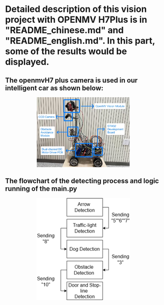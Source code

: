 # Detailed description of this vision project with OPENMV H7Plus is in "README_chinese.md" and "README_english.md". In this part, some of the results would be displayed.
## The openmvH7 plus camera is used in our intelligent car as shown below:
<div align="center">
    <img src="https://raw.githubusercontent.com/ICscholar/OpenMV-Autonomous-Vision/main/images%20for%20README/system_link.png" alt="System Link Diagram" width="300"/>
</div>

## The flowchart of the detecting process and logic running of the main.py
<div align="center">
    <img src="https://raw.githubusercontent.com/ICscholar/OpenMV-Autonomous-Vision/main/images%20for%20README/flowchart.png" alt="Flowchart" width="300"/>
</div>


 
